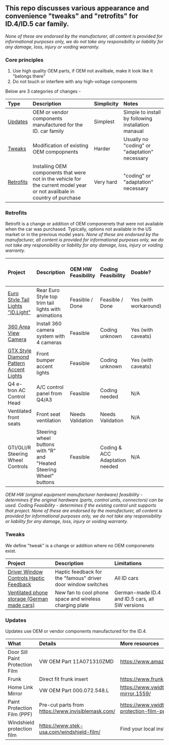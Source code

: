 ## This repo discusses various appearance and convenience "tweaks" and "retrofits" for ID.4/ID.5 car family. 
_None of these are endorsed by the manufacturer, all content is provided for informational purposes only, we do not take any responsibility or liability for any damage, loss, injury or voiding warranty._

### Core principles

1.	Use high quality OEM parts, if OEM not availbale, make it look like it "belongs there"
2.	Do not touch or interfere with any high-voltage components

Below are 3 categories of changes - 

| Type | Description | Simplicity | Notes |
| :--- | :--- | :--- | :---  | 
| [Updates](#Updates) | OEM or vendor components manufactured for the ID. car family | Simplest | Simple to install by following installation manaual |
| [Tweaks](#Tweaks) | Modification of existing OEM compopnents |  Harder | Usually no "coding" or "adaptation" necessary|
| [Retrofits](#Retrofits) | Installing OEM components that were not in the vehicle for the current model year or not availbale in country of purchase | Very hard | "coding" or "adaptation" necessary|

### Retrofits
Retrofit is a change or addition of OEM componenets that were not available when the car was purchased. Typically, options not available in the US market or in the previous model years. 
_None of these are endorsed by the manufacturer, all content is provided for informational purposes only, we do not take any responsibility or liability for any damage, loss, injury or voiding warranty._

| Project | Description | OEM HW Feasibility | Coding Feasibility | Doable? | Works in ID.Software version and MY?
| :------------- | :------------- | :------------- | :---  | :--- | :---
| [Euro Style Tail Lights "ID.Light"](</Retrofits/Euro%20Style%20Tail%20Lights.md>) | Rear Euro Style top trim tail lights with animations | Feasible / Done | Feasible / Done | Yes (with workaround) | 2.1, 3.1
| [360 Area View Camera](</Retrofits/360%20Area%20View%20Camera.md>) | Install 360 camera system with 4 cameras | Feasible | Coding unknown | Yes (with caveats) | N/A
| [GTX Style Diamond Pattern Accent Lights](</Retrofits/GTX%20Style%20Diamond%20Pattern%20Daylight%20Running%20Lights.md>) | Front bumper accent lights | Feasible | Coding unknown | Yes (with caveats) | N/A
| Q4 e-tron AC Control Head | A/C control panel from Q4/A3 | Feasible | Coding needed | N/A | N/A
| Ventilated front seats | Front seat ventilation | Needs Validation | Needs Validation | N/A | N/A
| GTI/GLI/R Steering Wheel Controls | Steering wheel buttons with "R" and "Heated Steering Wheel" buttons | Feasible | Coding & ACC Adaptation needed | N/A | N/A

   _OEM HW (original equipment manufacturer hardware) feasibility - determines if the original hardware (parts, control units, connectors) can be used. Coding Feasibility - determines if the existing control unit supports that project._
_None of these are endorsed by the manufacturer, all content is provided for informational purposes only, we do not take any responsibility or liability for any damage, loss, injury or voiding warranty._

### Tweaks
We define "tweak" is a change or addition where no OEM componenets exist. 

| Project | Description | Limitations
| :------------- | :------------- | :------------- 
| [Driver Window Controls Haptic Feedback](</Tweaks/Driver%20Window%20Controls%20Haptic%20Feedback.md>) | Haptic feedback for the "famous" driver door window switches | All ID cars
| [Ventilated phone storage (German made cars)](</Tweaks/Ventilated%20Phone%20Storage.md>) | New fan to cool phone space and wireless charging plate | German-made ID.4 and ID.5 cars, all SW versions

### Updates
Updates use OEM or vendor components manufactured for the ID.4. 

| What | Details | More resources
| :------------- | :------------- | :------------- 
| Door Sill Paint Protection Film | VW OEM Part 11A071310ZMD | https://www.amazon.de/-/en/gp/product/B08NWF3H6P 
| Frunk | Direct fit frunk insert | https://www.frunk.at/produkt/set-vw-id-4-id-5-frunk/
| Home Link Mirror | VW OEM Part 000.072.548.L | https://www.vwidtalk.com/threads/homelink-mirror.1559/
| Paint Protection Film (PPF) | Pre-cut parts from https://www.invisiblemask.com/  | https://www.vwidtalk.com/threads/3m-paint-protection-film-ppf-installed.4493/#post-69585
| Windshield protection film | https://www.stek-usa.com/windshield-film/ |  Find your local installer

